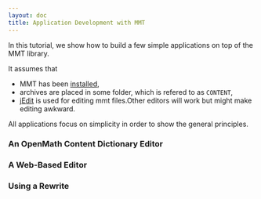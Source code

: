 ```yaml
---
layout: doc
title: Application Development with MMT
---
```


In this tutorial, we show how to build a few simple applications on top of the MMT library.

It assumes that

* MMT has been [installed](../../setup),
* archives are placed in some folder, which is refered to as `CONTENT`,
* [jEdit](../../applications/jedit) is used for editing mmt files.<span class="detail">Other editors will work but might make editing awkward.</span>

All applications focus on simplicity in order to show the general principles.

### An OpenMath Content Dictionary Editor

### A Web-Based Editor

### Using a Rewrite  
